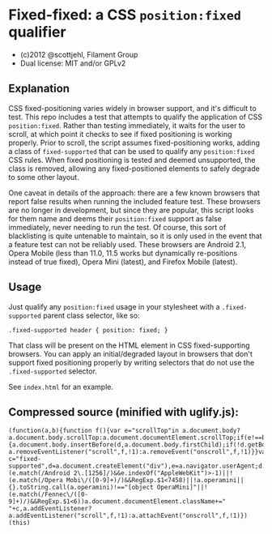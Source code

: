 # Fixed-fixed: a CSS `position:fixed` qualifier

- (c)2012 @scottjehl, Filament Group
- Dual license: MIT and/or GPLv2

## Explanation

CSS fixed-positioning varies widely in browser support, and it's difficult to test. This repo includes a test that attempts to qualify the application of CSS <code>position:fixed</code>. Rather than testing immediately, it waits for the user to scroll, at which point it checks to see if fixed positioning is working properly. Prior to scroll, the script assumes fixed-positioning works, adding a class of `fixed-supported` that can be used to qualify any `position:fixed` CSS rules. When fixed positioning is tested and deemed unsupported, the class is removed, allowing any fixed-positioned elements to safely degrade to some other layout.

One caveat in details of the approach: there are a few known browsers that report false results when running the included feature test. These browsers are no longer in development, but since they are popular, this script looks for them name and deems their `position:fixed` support as false immediately, never needing to run the test. Of course, this sort of blacklisting is quite untenable to maintain, so it is only used in the event that a feature test can not be reliably used. These browsers are Android 2.1, Opera Mobile (less than 11.0, 11.5 works but dynamically re-positions instead of true fixed), Opera Mini (latest), and Firefox Mobile (latest).

## Usage

Just qualify any `position:fixed` usage in your stylesheet with a `.fixed-supported` parent class selector, like so:

    .fixed-supported header { position: fixed; }

That class will be present on the HTML element in CSS fixed-supporting browsers. You can apply an initial/degraded layout in browsers that don't support fixed positioning properly by writing selectors that do not use the `.fixed-supported` selector.

See `index.html` for an example.

## Compressed source (minified with uglify.js):

	(function(a,b){function f(){var e="scrollTop"in a.document.body?a.document.body.scrollTop:a.document.documentElement.scrollTop;if(e!==b&&e>0&&a.document.body){a.document.body.insertBefore(d,a.document.body.firstChild);if(!d.getBoundingClientRect||d.getBoundingClientRect().top!==0)a.document.documentElement.className=a.document.documentElement.className.replace(c,"");a.document.body.removeChild(d),a.removeEventListener?a.removeEventListener("scroll",f,!1):a.removeEvent("onscroll",f,!1)}}var c="fixed-supported",d=a.document.createElement("div"),e=a.navigator.userAgent;d.style.position="fixed",d.style.top=0;if(!(e.match(/Android 2\.[1256]/)&&e.indexOf("AppleWebKit")>-1)||!(e.match(/Opera Mobi\/([0-9]+)/)&&RegExp.$1<7458)||!a.operamini||{}.toString.call(a.operamini)!=="[object OperaMini]"||!(e.match(/Fennec\/([0-9]+)/)&&RegExp.$1<6))a.document.documentElement.className+=" "+c,a.addEventListener?a.addEventListener("scroll",f,!1):a.attachEvent("onscroll",f,!1)})(this)